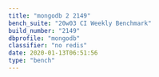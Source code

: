 ```yaml
---
title: "mongodb 2 2149"
bench_suite: "20w03 CI Weekly Benchmark"
build_number: "2149"
dbprofile: "mongodb"
classifier: "no redis"
date: 2020-01-13T06:51:56
type: "bench"
---
```

